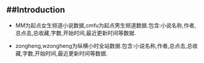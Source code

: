 ##Introduction
---
- MM为起点女生频道小说数据,cmfu为起点男生频道数据.包含:小说名称,作者,总点击,总收藏,字数,开始时间,最近更新时间等数据.

- zongheng,wzongheng为纵横小时全站数据.包含:小说名称,作者,总点击,总收藏,字数,开始时间,最近更新时间等数据.
###
